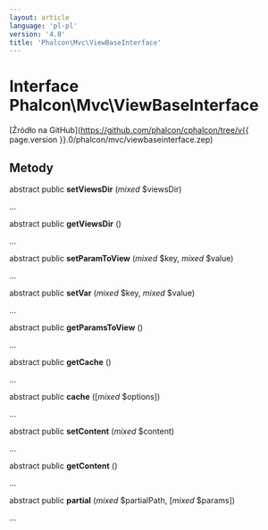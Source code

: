 ```yaml
---
layout: article
language: 'pl-pl'
version: '4.0'
title: 'Phalcon\Mvc\ViewBaseInterface'
---
```

# Interface **Phalcon\Mvc\ViewBaseInterface**

[Źródło na GitHub](https://github.com/phalcon/cphalcon/tree/v{{ page.version }}.0/phalcon/mvc/viewbaseinterface.zep)

## Metody

abstract public **setViewsDir** (*mixed* $viewsDir)

...

abstract public **getViewsDir** ()

...

abstract public **setParamToView** (*mixed* $key, *mixed* $value)

...

abstract public **setVar** (*mixed* $key, *mixed* $value)

...

abstract public **getParamsToView** ()

...

abstract public **getCache** ()

...

abstract public **cache** ([*mixed* $options])

...

abstract public **setContent** (*mixed* $content)

...

abstract public **getContent** ()

...

abstract public **partial** (*mixed* $partialPath, [*mixed* $params])

...